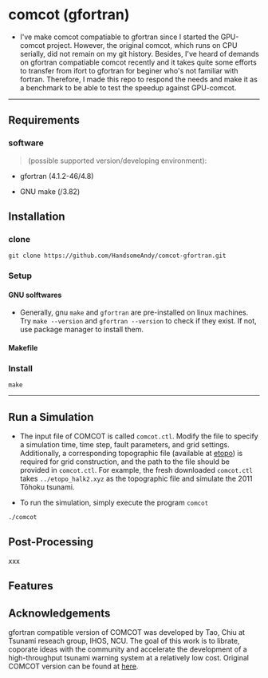 # comcot (gfortran)

 -  I've make comcot compatiable to gfortran since I started the GPU-comcot project. However, the original comcot, which runs on CPU serially, did not remain on my git history. Besides, I've heard of demands on gfortran compatiable comcot recently and it takes quite some efforts to transfer from ifort to gfortran for beginer who's not familiar with fortran. Therefore, I made this repo to respond the needs and make it as a benchmark to be able to test the speedup against GPU-comcot.

---

## **Requirements**

### **software**

>(possible supported version/developing environment):

- gfortran (4.1.2-46/4.8)

- GNU make (/3.82)


## **Installation**

### clone

```shell
git clone https://github.com/HandsomeAndy/comcot-gfortran.git
```

### Setup

#### GNU solftwares

- Generally, gnu `make` and `gfortran` are pre-installed on linux machines. Try `make --version` and `gfortran --version` to check if they exist. If not, use package manager to install them.    


#### Makefile

### Install

```shell
make
```

---

## Run a Simulation

- The input file of COMCOT is called `comcot.ctl`. Modify the file to specify a simulation time, time step, fault parameters, and grid settings. Additionally, a corresponding topographic file (available at [etopo](https://www.ngdc.noaa.gov/mgg/global/)) is required for grid construction, and the path to the file should be provided in `comcot.ctl`. For example, the fresh downloaded `comcot.ctl` takes `../etopo_halk2.xyz` as the topographic file and simulate the 2011 Tōhoku tsunami.

- To run the simulation, simply execute the program `comcot`

 ```shell
 ./comcot
 ```

## Post-Processing

xxx


## Features


## **Acknowledgements**

gfortran compatible version of COMCOT was developed by Tao, Chiu at Tsunami reseach group, IHOS, NCU. The goal of this work is to librate, coporate ideas with the community and accelerate the development of a high-throughput tsunami warning system at a relatively low cost. Original COMCOT version can be found at [here](http://223.4.213.26/archive/tsunami/cornell/comcot_down.htm).
